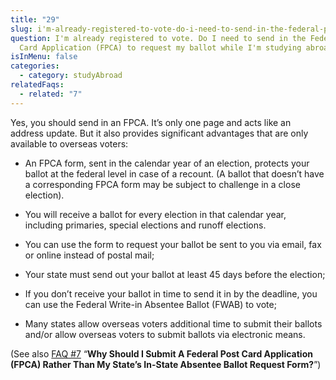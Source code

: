 ```yaml
---
title: "29"
slug: i'm-already-registered-to-vote-do-i-need-to-send-in-the-federal-post-card-application-to-request-my-ballot-whie-i'm-studying-abroad
question: I'm already registered to vote. Do I need to send in the Federal Post
  Card Application (FPCA) to request my ballot while I'm studying abroad?
isInMenu: false
categories:
  - category: studyAbroad
relatedFaqs:
  - related: "7"
---
```

Yes, you should send in an FPCA. It’s only one page and acts like an address update. But it also provides significant advantages that are only available to overseas voters: 


- An FPCA form, sent in the calendar year of an election, protects your ballot at the federal level in case of a recount. (A ballot that doesn’t have a corresponding FPCA form may be subject to challenge in a close election). 

- You will receive a  ballot for every election in that calendar year, including primaries, special elections and runoff elections. 
- You can use the form to request your ballot be sent to you via email, fax or online instead of postal mail;
- Your state must send out your ballot at least 45 days before the election;
- If you don’t receive your ballot in time to send it in by the deadline, you can use the Federal Write-in Absentee Ballot (FWAB) to vote;
- Many states allow overseas voters additional time to submit their ballots and/or allow overseas voters to submit ballots via electronic means. 

(See also [FAQ #7](/faqs/7)  “**Why Should I Submit A Federal Post Card Application (FPCA) Rather Than My State’s In-State Absentee Ballot Request Form?**”)
